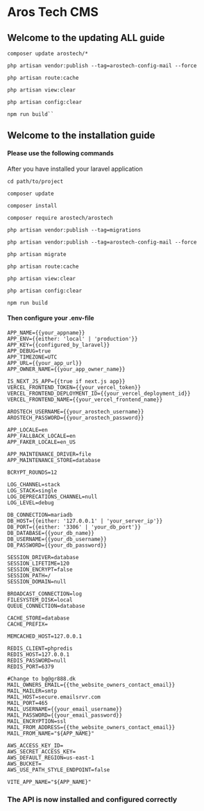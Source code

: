 # Aros Tech CMS

## Welcome to the updating ALL guide

```
composer update arostech/*

php artisan vendor:publish --tag=arostech-config-mail --force

php artisan route:cache

php artisan view:clear

php artisan config:clear

npm run build``

```


## Welcome to the installation guide

#### Please use the following commands
After you have installed your laravel application

```cd path/to/project```

``composer update``

``composer install ``

``composer require arostech/arostech ``

``php artisan vendor:publish --tag=migrations ``

``php artisan vendor:publish --tag=arostech-config-mail --force``

``php artisan migrate``

``php artisan route:cache``

``php artisan view:clear``

``php artisan config:clear``

``npm run build``

#### Then configure your .env-file
```
APP_NAME={{your_appname}}
APP_ENV={{either: 'local' | 'production'}}
APP_KEY={{configured_by_laravel}}
APP_DEBUG=true
APP_TIMEZONE=UTC
APP_URL={{your_app_url}}
APP_OWNER_NAME={{your_app_owner_name}}

IS_NEXT_JS_APP={{true if next.js app}}
VERCEL_FRONTEND_TOKEN={{your_vercel_token}}
VERCEL_FRONTEND_DEPLOYMENT_ID={{your_vercel_deployment_id}}
VERCEL_FRONTEND_NAME={{your_vercel_frontend_name}}

AROSTECH_USERNAME={{your_arostech_username}}
AROSTECH_PASSWORD={{your_arostech_password}}

APP_LOCALE=en
APP_FALLBACK_LOCALE=en
APP_FAKER_LOCALE=en_US

APP_MAINTENANCE_DRIVER=file
APP_MAINTENANCE_STORE=database

BCRYPT_ROUNDS=12

LOG_CHANNEL=stack
LOG_STACK=single
LOG_DEPRECATIONS_CHANNEL=null
LOG_LEVEL=debug

DB_CONNECTION=mariadb
DB_HOST={{either: '127.0.0.1' | 'your_server_ip'}}
DB_PORT={{either: '3306' | 'your_db_port'}}
DB_DATABASE={{your_db_name}}
DB_USERNAME={{your_db_username}}
DB_PASSWORD={{your_db_password}}

SESSION_DRIVER=database
SESSION_LIFETIME=120
SESSION_ENCRYPT=false
SESSION_PATH=/
SESSION_DOMAIN=null

BROADCAST_CONNECTION=log
FILESYSTEM_DISK=local
QUEUE_CONNECTION=database

CACHE_STORE=database
CACHE_PREFIX=

MEMCACHED_HOST=127.0.0.1

REDIS_CLIENT=phpredis
REDIS_HOST=127.0.0.1
REDIS_PASSWORD=null
REDIS_PORT=6379

#Change to bg@gr888.dk
MAIL_OWNERS_EMAIL={{the_website_owners_contact_email}} 
MAIL_MAILER=smtp
MAIL_HOST=secure.emailsrvr.com
MAIL_PORT=465
MAIL_USERNAME={{your_email_username}}
MAIL_PASSWORD={{your_email_password}}
MAIL_ENCRYPTION=ssl
MAIL_FROM_ADDRESS={{the_website_owners_contact_email}}
MAIL_FROM_NAME="${APP_NAME}"

AWS_ACCESS_KEY_ID=
AWS_SECRET_ACCESS_KEY=
AWS_DEFAULT_REGION=us-east-1
AWS_BUCKET=
AWS_USE_PATH_STYLE_ENDPOINT=false

VITE_APP_NAME="${APP_NAME}"

```

### The API is now installed and configured correctly
